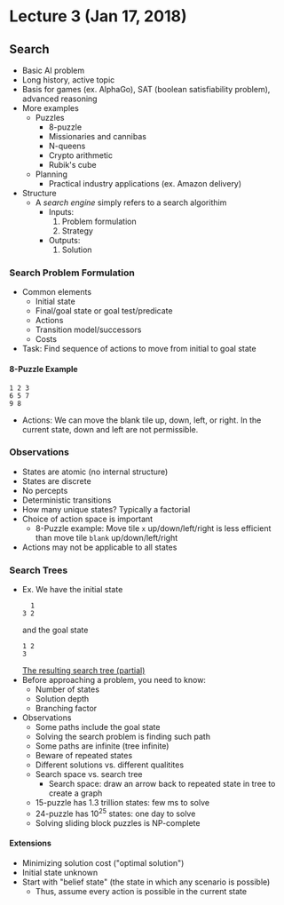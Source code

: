 # Lecture 3 (Jan 17, 2018)
## Search
* Basic AI problem
* Long history, active topic
* Basis for games (ex. AlphaGo), SAT (boolean satisfiability problem), advanced reasoning
* More examples
  * Puzzles
    * 8-puzzle
    * Missionaries and cannibas
    * N-queens
    * Crypto arithmetic
    * Rubik's cube
  * Planning
    * Practical industry applications (ex. Amazon delivery)
* Structure
  * A *search engine* simply refers to a search algorithim
    * Inputs:
      1. Problem formulation
      2. Strategy
    * Outputs:
      1. Solution
### Search Problem Formulation
* Common elements
  * Initial state
  * Final/goal state or goal test/predicate
  * Actions
  * Transition model/successors
  * Costs
* Task: Find sequence of actions to move from initial to goal state
#### 8-Puzzle Example
```
1 2 3
6 5 7
9 8
```
* Actions: We can move the blank tile up, down, left, or right. In the current state, down and left are not permissible. 
### Observations
* States are atomic (no internal structure)
* States are discrete
* No percepts
* Deterministic transitions
* How many unique states? Typically a factorial
* Choice of action space is important
  * 8-Puzzle example: Move tile `x` up/down/left/right is less efficient than move tile `blank` up/down/left/right
* Actions may not be applicable to all states
### Search Trees
* Ex. We have the initial state
  ```
    1
  3 2
  ```
  and the goal state
  ```
  1 2
  3
  ```
  [The resulting search tree (partial)](Images/searchTree.jpg)
* Before approaching a problem, you need to know:
  * Number of states
  * Solution depth
  * Branching factor 
* Observations
  * Some paths include the goal state
  * Solving the search problem is finding such path
  * Some paths are infinite (tree infinite)
  * Beware of repeated states
  * Different solutions vs. different qualitites
  * Search space vs. search tree
    * Search space: draw an arrow back to repeated state in tree to create a graph
  * 15-puzzle has 1.3 trillion states: few ms to solve
  * 24-puzzle has 10<sup>25</sup> states: one day to solve
  * Solving sliding block puzzles is NP-complete
#### Extensions
* Minimizing solution cost ("optimal solution")
*  Initial state unknown
  * Start with "belief state" (the state in which any scenario is possible)
    * Thus, assume every action is possible in the current state
